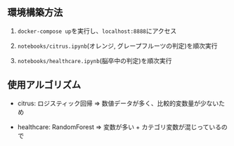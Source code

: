 ## 環境構築方法

1. `docker-compose up`を実行し、`localhost:8888`にアクセス

2. `notebooks/citrus.ipynb`(オレンジ, グレープフルーツの判定)を順次実行

3. `notebooks/healthcare.ipynb`(脳卒中の判定)を順次実行

## 使用アルゴリズム

- citrus: ロジスティック回帰 => 数値データが多く、比較的変数量が少ないため

- healthcare: RandomForest => 変数が多い + カテゴリ変数が混じっているので
